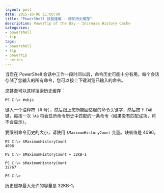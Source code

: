 ```yaml
---
layout: post
date: 2015-10-06 11:00:00
title: "PowerShell 技能连载 - 增加历史缓存"
description: PowerTip of the Day - Increase History Cache
categories:
- powershell
- tip
tags:
- powershell
- tip
- powertip
- series
---
```

当您在 PowerShell 会话中工作一段时间以后，命令历史可能十分有用。每个会话存储了您输入的所有命令，您可以按上下键浏览已输入的命令。

您甚至可以这样搜索历史缓存：

    PS C:\> #obje

键入一个注释符（# 号），然后跟上您所能回忆起的命令关键字，然后按下 `TAB` 键，每按一次 `TAB` 将会显示命令历史中匹配的一条命令（如果没有匹配成功，将不会显示）。

要限制命令历史的大小，请使用 `$MaximumHistoryCount` 变量。缺省值是 4096。

    PS C:\> $MaximumHistoryCount
    4096
    
    PS C:\> $MaximumHistoryCount = 32KB-1
    
    PS C:\> $MaximumHistoryCount
    32767
    
    PS C:\>

历史缓存最大允许的容量是 32KB-1。

<!--本文国际来源：[Increase History Cache](http://community.idera.com/powershell/powertips/b/tips/posts/increase-history-cache)-->
